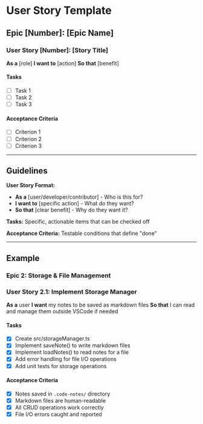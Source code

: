 # User Story Template

## Epic [Number]: [Epic Name]

### User Story [Number]: [Story Title]

**As a** [role]
**I want to** [action]
**So that** [benefit]

#### Tasks

- [ ] Task 1
- [ ] Task 2
- [ ] Task 3

#### Acceptance Criteria

- [ ] Criterion 1
- [ ] Criterion 2
- [ ] Criterion 3

---

## Guidelines

**User Story Format:**

- **As a** [user/developer/contributor] - Who is this for?
- **I want to** [specific action] - What do they want?
- **So that** [clear benefit] - Why do they want it?

**Tasks:** Specific, actionable items that can be checked off

**Acceptance Criteria:** Testable conditions that define "done"

---

## Example

### Epic 2: Storage & File Management

### User Story 2.1: Implement Storage Manager

**As a** user
**I want** my notes to be saved as markdown files
**So that** I can read and manage them outside VSCode if needed

#### Tasks

- [x] Create src/storageManager.ts
- [x] Implement saveNote() to write markdown files
- [x] Implement loadNotes() to read notes for a file
- [x] Add error handling for file I/O operations
- [x] Add unit tests for storage operations

#### Acceptance Criteria

- [x] Notes saved in `.code-notes/` directory
- [x] Markdown files are human-readable
- [x] All CRUD operations work correctly
- [x] File I/O errors caught and reported
